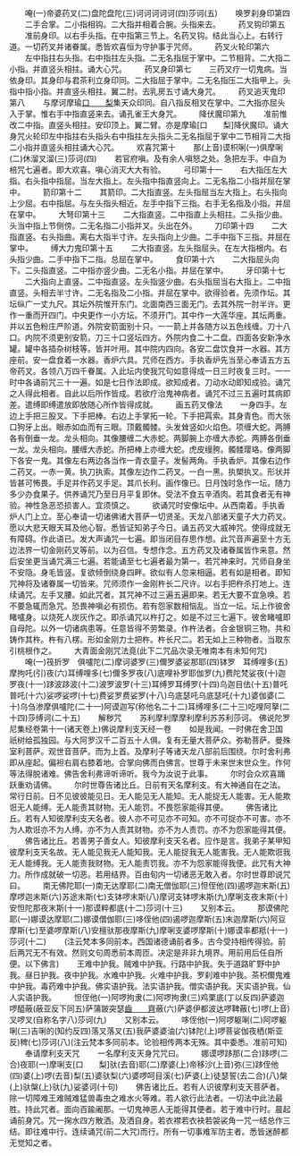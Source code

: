 <!-- { "loadSidebar": true } -->
　　唵(一)帝婆药叉(二)盘陀盘陀(三)诃诃诃诃诃(四)莎诃(五)
　　唤罗刹身印第四
　　二手合掌。二小指相钩。二大指并相着合腕。头指来去。
　　药叉钩印第五
　　准前身印。以右手头指。在中指第三节上。名药叉钩。结此当心上。右转行道。一切药叉并诸眷属。悉皆欢喜恒为守护事于咒师。
　　药叉火轮印第六
　　左中指拄右头指。右中指拄左头指。二无名指屈于掌中。二节相背。二大指二小指。并直竖头相拄。诵大心咒。
　　药叉身印第七
　　三药叉疗一切鬼病。当依身印。其身印与君茶利立身印同。二大指屈于掌中。二无名指压二大指甲上。头指中指小指。并直竖头相拄。翼二肘。去乳房五寸诵大身咒。
　　药叉追天鬼印第八
　　与摩诃摩瑜[口　　梨](唐云孔雀王也)集天众印同。自八指反相叉在掌中。二大指亦屈头入于掌。惟右手中指直竖来去。诵孔雀王大身咒。
　　降伏魔印第九
　　准前惟改二中指。直竖头相拄。安印顶上。翼二臂。亦是摩瑜[口　　梨]降伏魔印。诵大身咒火轮印左中指拄右头指头右中指拄左头指头二无名指屈于掌中二节相背二大指二小指并直竖头相拄诵大心咒。
　　欢喜咒第十
　　那(上音)谟枳唎(一)俱摩唎(二)休溜叉溜(三)莎诃(四)
　　若官府嗔。及有余人嗔怒之处。急把左手。中自为棓咒七遍者。即大欢喜。嗔心消灭大大有验。
　　弓印第十一
　　右大指压左大指。右头指中指屈。当左大指上。左头指中指直竖向上。二无名指二小指并屈在掌中。
　　箭印第十二
　　其箭印。二大指直竖。左头指屈当左大指上。右头指向上少屈。右中指屈。与左头指头相近。左手中指下三指。右手无名指及小指。并屈在掌中。
　　大弩印第十三
　　二大指直竖。二中指直上头相拄。二头指少曲。头当中指上节侧傍。二无名指二小指并叉。头出在外。
　　刀印第十四
　　二大指直竖。右头指曲。离右大指半寸许。左头指向上少曲。二手中指下三指。并屈在掌中。
　　缚大力鬼印第十五
　　二大指直竖。左头指屈头。在左大指根内。右头指少曲。二手中指下二指。总屈在掌中。
　　食印第十六
　　二大指屈头向下。二头指直竖。二中指亦竖少曲。二无名小指。并屈在掌中。
　　牙印第十七
　　二大指向上直竖。二中指直竖。左头指竖少曲。右头指屈当右大指上。二中指直竖。头相去半寸许。二无名指及二小指。并屈在掌中。欲得验者。先须作坛。其坛纵广一丈九尺。其坛外院惟开东门。北面南西三面无门。去其外院一肘半许。更作一重而开四门。中央更作一小方坛。不须开门。其中作一大莲华座。其坛两重。并以五色粉庄严阶道。外院安箭面别十只。一一箭上并各随方以五色线缠。刀十八口。内院不须更别安箭。刀三十口竖坛四方。外院内食二十二盘。四面各安新净水罐。罐中各插杂树枝等。皆并叶用。其中院内四向。各安二盘饮食并一水器。其方座前。安一盘食着一水器。香炉六具。咒师在西方。手执香炉先当至心奉请五方五帝药叉。各领八万四千眷属。入此坛内使我咒句如意得成一日三时夜复三时。一一时中各诵前咒三十一遍。如是七日作法即成。欲知成者。刀动水动即知成验。诵咒之人得此相者。自此以后所作皆成。若欲疗治鬼神病者。诵咒不过三五遍时其病即差。遣缚即缚遣放即放随心所作皆得成就。
　　画五药叉像法
　　一身四手。左边上手把三股叉。下手把棒。右边上手掌拓一轮。下手把罥索。其身青色。而大张口狗牙上出。眼赤如血而有三眼。顶戴髑髅。头发耸竖如火焰色。项缠大蛇。两膊各有倒垂一龙。龙头相向。其像腰缠二大赤蛇。两脚腕上亦缠大赤蛇。两膊各倒垂一龙。龙头相向。腰缠大赤蛇。所把棒上亦缠大蛇。虎皮缦胯。髑髅璎珞。像两脚下各安一鬼。其像左右两边各当作一青衣童子。发髻两角。手执香炉。其像右边作二药叉。一赤一黄。执刀执索。其像左边作二药叉。一白一黑。执槊执叉。形状并皆甚可怖畏。手足并作药叉手足。其爪长利。画作像已。日月蚀时急作一坛。随力多少办食果子。供养诵咒乃至日月平复即休。受法不食五辛酒肉。若其食者无有神验。神性急恶恐损害人。宜须慎之。
　　欲诵咒时安像坛中。从西南着。手执香炉人门上立。至心奉请一切诸佛诸大菩萨一切贤圣。天龙八部诸天童子大力药叉。愿以大悲天眼天耳及他心智。悉皆证知弟子今日。诵五药叉大威神咒。使得成就无有障碍。作此语已。发大声诵咒一七遍。即当闭目存思作想。此咒音声遍至十方无边法界一切金刚药叉等前。以为召信。专想作念。五方药叉及诸眷属皆作来意。然后安坐更当诵咒满三七遍。若能诵至七七遍者最为第一。若咒神来时。咒师自身坐不安隐。身毛皆竖。复欲倾倒绕身四畔。欲似有人忽来相逼。若有如是相者。即知咒神将及诸眷属一切皆来。咒师须作一金刚杵长二尺许。以右手把杵杀打地上。连续诵咒。左手叉腰。如此咒者。其咒神不过三遍五遍即来。若无大要不宜急唤。若不要急辄而急咒。恐畏神嗔必有损伤。若有怨家数相恼乱。当立一坛。坛上作彼舍睹嚧身。以烧死人炭灰作之。即杀诵咒以杵打之。如是不过三七遍下。彼舍睹嚧即自母陀。以外一切诸病患等。任意皆得不劳繁录。作杵法者。合金银铜三物。共和铸作其杵。杵有八楞。形如金刚力士把杵。杵长尺二。若无如上三种物者。当取东引桃根作之。
　　大青面金刚咒法竟(此下二咒品次录无唯南本有未知何咒)
　　唵(一)筏折罗　俱嚧陀(二)摩诃婆罗(三)儞罗婆娑那耶(四)钵罗　耳缚哩多(五)摩拘吒(引)夜(六)耳缚哩多(七)儞多罗夜(八)底哩补罗耶伽罗(九)费陀梵娑夜(十)迦罗夜(十一)跢波跢波(十二)波罗波罗(十三)耳缚罗耳缚罗(十四)乌迦目佉(十五)普吒普吒(十六)娑啰娑啰(十七)费娑罗费娑罗(十八)乌底瑟吒乌底瑟吒(十九)婆伽婆(二十)乌刍渗摩俱嚧陀(二十一)阿谟迦写(称他名二十二)耳缚哩多(二十三)吃哩阿拏(二十四)莎缚诃(二十五)
　　解秽咒
　　苏利摩利摩摩利摩利苏苏利莎诃。
佛说陀罗尼集经卷第十一(诸天卷上)佛说摩利支天经一卷
　　如是我闻。一时佛在舍卫国祇树给孤独园。与大阿罗汉千二百五十人俱。复有无量大菩萨众。弥勒菩萨。曼殊室利菩萨。观世音菩萨。而为上首。及摩利子等诸天龙八部前后围绕。尔时舍利弗即从座起。偏袒右肩右膝着地。合掌向佛而白佛言。世尊于未来世末世众生。作何等法得脱诸难。佛告舍利弗谛听谛听。我今为汝说于此事。
　　尔时会众欢喜踊跃重劝请佛。
　　尔时世尊告诸比丘。日前有天名摩利支。有大神通自在之法。常行日前。日不见彼彼能见日。无人能见无人能知。无人能捉无人能害。无人能欺诳无人能缚。无人能责其财物。无人能罚。不畏怨家能得其便。
　　佛告诸比丘。若有人知彼摩利支天名者。彼人亦不可见亦不可知。亦不可捉亦不可害。亦不为人欺诳亦不为人缚。亦不为人责其财物。亦不为人责罚。亦不为怨家能得其便。
　　佛告诸比丘。若善男子善女人。知彼摩利支天名者。应作是言。我弟子某甲知彼摩利支天名故。无人能见我无人能知我。无人能捉我无人能害我。无人能欺诳我无人能缚我。无人能责我财物。无人能责罚我。亦不为怨家能得我便。此咒有大神力。所作成就破一切恶。若用结界。百由旬内一切诸恶无敢入者。尔时世尊即说咒曰。
　　南无佛陀耶(一)南无达摩耶(二)南无僧伽耶(三)怛侄他(四)遏啰迦末斯(五)摩啰迦末斯(六)苏途末斯(七)支钵啰末斯(八)摩诃支钵啰末斯(九)摩唎支夜末斯(十)安怛陀那夜末斯(十一)那谟粹都底(十二)莎诃(十三)
　　又别本云。
　　那谟佛陀耶(一)娜谟达摩耶(二)娜谟僧伽耶(三)哆侄他(四)遏啰迦摩斯(五)末迦摩斯(六)阿豆摩斯(七)至婆啰摩斯(八)安檀驮那夜摩斯(九)摩唎支婆啰摩斯(十)娜谟率都羝(十一)莎诃(十二)
　　(注云梵本多同前本。西国诸德诵前者多。古今受持相传得验。前后两咒无不有效。然则文句周悉前本周匝。决定是非非九境界。用前用后任自所便。以下佛言)
　　王难中护我。贼难中护我。行路中护我。失于道路旷野中护我。昼日护我。夜中护我。水难中护我。火难中护我。罗刹难中护我。茶枳儞鬼难中护我。毒药难中护我。佛实语护我。法实语护我。僧实语护我。天实语护我。仙人实语护我。
　　怛侄他(一)阿啰拘隶(二)阿啰拘隶(三)鸡栗底(丁以反四)萨婆迦啰醯蔽(蔽亚反下同五)萨蒲跛突瑟[齒　　齊](二合)蔽(六)萨婆伊都波达啰鞞蔽(七)啰(上音)叉啰叉(自称名字八)莎诃(九)
　　又别本云。
　　哆侄他(一)阿啰躯唎(二)阿啰躯唎(三)吉唎的(知约反四)落叉落叉(五)我萨婆婆油(六)钵陀(上)啰菩娑伽夜栖(斯亚反)稗(七)莎诃(八)(注云梵本多同前本。论验相传两本无殊。其中委悉。准前可知)
　　奉请摩利支天咒
　　一名摩利支天身咒咒曰。
　　娜谟啰跢那(二合)跢啰(二合)夜耶(一)摩唎支[口　　梨]驮(去音)耶(二)摩婆(上)帝移沙(上音)弥(三)跢侄他(四)婆(上)啰(去音)梨(五)婆驮梨(六)婆啰呵目溪(七)萨婆(上)徒瑟誓(去二合)(八)槃(上)驮槃(上)驮(九)娑婆诃(十句)
　　佛告诸比丘。若有人识彼摩利支天菩萨者。除一切障难王难贼难猛兽毒虫之难水火等难。若人欲行此法者。一切法中此法最胜。持此咒者。面向百踰阇那。一切鬼神恶人无能得其便者。若于难中行时。晨起诵前身咒。咒一掬水四方散洒。及洒自身。若衣襟若衣袂若袈裟角一咒一结总作三结。即往难中行。连续诵咒(前二大咒)而行。所有一切事难军防主者。悉皆迷醉都无觉知之者。
